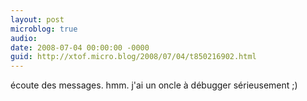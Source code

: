 ```yaml
---
layout: post
microblog: true
audio: 
date: 2008-07-04 00:00:00 -0000
guid: http://xtof.micro.blog/2008/07/04/t850216902.html
---
```

écoute des messages. hmm. j'ai un oncle à débugger sérieusement ;)
